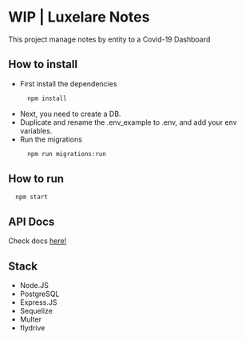 # WIP | Luxelare Notes

This project manage notes by entity to a Covid-19 Dashboard

## How to install

* First install the dependencies
  ```bash
    npm install
  ```
* Next, you need to create a DB.
* Duplicate and rename the .env_example to .env, and add your env variables.
* Run the migrations
  ```bash
    npm run migrations:run
  ```

## How to run
```
  npm start
```
## API Docs

Check docs [here!](https://documenter.getpostman.com/view/1023966/SztA7UB2?version=latest)

## Stack
- Node.JS
- PostgreSQL
- Express.JS
- Sequelize
- Multer
- flydrive